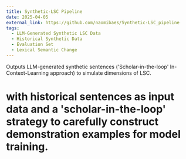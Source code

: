 ```yaml
---
title: Synthetic-LSC Pipeline
date: 2025-04-05
external_link: https://github.com/naomibaes/Synthetic-LSC_pipeline
tags:
  - LLM-Generated Synthetic LSC Data
  - Historical Synthetic Data
  - Evaluation Set
  - Lexical Semantic Change
---
```


Outputs LLM-generated synthetic sentences ('Scholar-in-the-loop' In-Context-Learning approach) to simulate dimensions of LSC.

<!--more-->

# with historical sentences as input data and a 'scholar-in-the-loop' strategy to carefully construct demonstration examples for model training.

